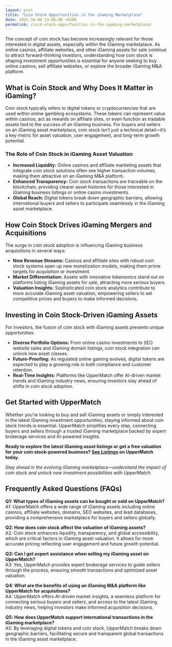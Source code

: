 ```yaml
---
layout: post
title: "Coin Stock Opportunities in the iGaming Marketplace"
date: 2025-10-06 13:08:08 +0200
permalink: /coin-stock-opportunities-in-the-igaming-marketplace/
---
```

The concept of coin stock has become increasingly relevant for those interested in digital assets, especially within the iGaming marketplace. As online casinos, affiliate websites, and other iGaming assets for sale continue to attract forward-thinking investors, understanding how coin stock is shaping investment opportunities is essential for anyone seeking to buy online casinos, sell affiliate websites, or explore the broader iGaming M&A platform.

## What is Coin Stock and Why Does It Matter in iGaming?

Coin stock typically refers to digital tokens or cryptocurrencies that are used within online gambling ecosystems. These tokens can represent value within casinos, act as rewards on affiliate sites, or even function as tradable assets tied to the success of an iGaming business. For buyers and sellers on an iGaming asset marketplace, coin stock isn’t just a technical detail—it’s a key metric for asset valuation, user engagement, and long-term growth potential.

### The Role of Coin Stock in iGaming Asset Valuation

- **Increased Liquidity:** Online casinos and affiliate marketing assets that integrate coin stock solutions often see higher transaction volumes, making them attractive on an iGaming M&A platform.
- **Enhanced Transparency:** Coin stock transactions are traceable on the blockchain, providing clearer asset histories for those interested in iGaming business listings or online casino investments.
- **Global Reach:** Digital tokens break down geographic barriers, allowing international buyers and sellers to participate seamlessly in the iGaming asset marketplace.

## How Coin Stock Drives iGaming Mergers and Acquisitions

The surge in coin stock adoption is influencing iGaming business acquisitions in several ways:

- **New Revenue Streams:** Casinos and affiliate sites with robust coin stock systems open up new monetization models, making them prime targets for acquisition or investment.
- **Market Differentiation:** Assets with innovative tokenomics stand out on platforms listing iGaming assets for sale, attracting more serious buyers.
- **Valuation Insights:** Sophisticated coin stock analytics contribute to more accurate iGaming asset valuation, empowering sellers to set competitive prices and buyers to make informed decisions.

## Investing in Coin Stock-Driven iGaming Assets

For investors, the fusion of coin stock with iGaming assets presents unique opportunities:

- **Diverse Portfolio Options:** From online casino investments to SEO website sales and iGaming domain listings, coin stock integration can unlock new asset classes.
- **Future-Proofing:** As regulated online gaming evolves, digital tokens are expected to play a growing role in both compliance and customer retention.
- **Real-Time Insights:** Platforms like UpperMatch offer AI-driven market trends and iGaming industry news, ensuring investors stay ahead of shifts in coin stock adoption.

## Get Started with UpperMatch

Whether you’re looking to buy and sell iGaming assets or simply interested in the latest iGaming investment opportunities, staying informed about coin stock trends is essential. UpperMatch simplifies every step, connecting buyers and sellers through a trusted iGaming marketplace backed by expert brokerage services and AI-powered insights.

**Ready to explore the latest iGaming asset listings or get a free valuation for your coin stock-powered business? [See Listings](https://www.uppermatch.com) on UpperMatch today.**

*Stay ahead in the evolving iGaming marketplace—understand the impact of coin stock and unlock new investment possibilities with UpperMatch.*

## Frequently Asked Questions (FAQs)

**Q1: What types of iGaming assets can be bought or sold on UpperMatch?**  
A1: UpperMatch offers a wide range of iGaming assets including online casinos, affiliate websites, domains, SEO websites, and lead databases, providing a comprehensive marketplace for buyers and sellers globally.

**Q2: How does coin stock affect the valuation of iGaming assets?**  
A2: Coin stock enhances liquidity, transparency, and global accessibility, which are critical factors in iGaming asset valuation. It allows for more accurate pricing reflecting user engagement and future growth potential.

**Q3: Can I get expert assistance when selling my iGaming asset on UpperMatch?**  
A3: Yes, UpperMatch provides expert brokerage services to guide sellers through the process, ensuring smooth transactions and optimized asset valuation.

**Q4: What are the benefits of using an iGaming M&A platform like UpperMatch for acquisitions?**  
A4: UpperMatch offers AI-driven market insights, a seamless platform for connecting serious buyers and sellers, and access to the latest iGaming industry news, helping investors make informed acquisition decisions.

**Q5: How does UpperMatch support international transactions in the iGaming marketplace?**  
A5: By leveraging digital tokens and coin stock, UpperMatch breaks down geographic barriers, facilitating secure and transparent global transactions in the iGaming asset marketplace.

<script type="application/ld+json">
{
  "@context": "https://schema.org",
  "@type": "BlogPosting",
  "headline": "Coin Stock Opportunities in the iGaming Marketplace",
  "description": "Explore how coin stock is shaping investment opportunities in the iGaming marketplace, including online casinos, affiliate websites, and iGaming assets for sale. Learn about the impact on asset valuation, mergers and acquisitions, and digital token integration.",
  "author": {
    "@type": "Person",
    "name": "UpperMatch"
  },
  "publisher": {
    "@type": "Organization",
    "name": "UpperMatch",
    "logo": {
      "@type": "ImageObject",
      "url": "https://www.uppermatch.com/logo.png"
    }
  },
  "datePublished": "2024-06-01",
  "mainEntityOfPage": {
    "@type": "WebPage",
    "@id": "https://www.uppermatch.com/blog/coin-stock-opportunities"
  },
  "articleBody": "The concept of coin stock has become increasingly relevant for those interested in digital assets, especially within the iGaming marketplace. As online casinos, affiliate websites, and other iGaming assets for sale continue to attract forward-thinking investors, understanding how coin stock is shaping investment opportunities is essential for anyone seeking to buy online casinos, sell affiliate websites, or explore the broader iGaming M&A platform. Coin stock typically refers to digital tokens or cryptocurrencies that are used within online gambling ecosystems. These tokens can represent value within casinos, act as rewards on affiliate sites, or even function as tradable assets tied to the success of an iGaming business. For buyers and sellers on an iGaming asset marketplace, coin stock isn’t just a technical detail—it’s a key metric for asset valuation, user engagement, and long-term growth potential. Increased Liquidity: Online casinos and affiliate marketing assets that integrate coin stock solutions often see higher transaction volumes, making them attractive on an iGaming M&A platform. Enhanced Transparency: Coin stock transactions are traceable on the blockchain, providing clearer asset histories for those interested in iGaming business listings or online casino investments. Global Reach: Digital tokens break down geographic barriers, allowing international buyers and sellers to participate seamlessly in the iGaming asset marketplace. The surge in coin stock adoption is influencing iGaming business acquisitions in several ways: New Revenue Streams: Casinos and affiliate sites with robust coin stock systems open up new monetization models, making them prime targets for acquisition or investment. Market Differentiation: Assets with innovative tokenomics stand out on platforms listing iGaming assets for sale, attracting more serious buyers. Valuation Insights: Sophisticated coin stock analytics contribute to more accurate iGaming asset valuation, empowering sellers to set competitive prices and buyers to make informed decisions. For investors, the fusion of coin stock with iGaming assets presents unique opportunities: Diverse Portfolio Options: From online casino investments to SEO website sales and iGaming domain listings, coin stock integration can unlock new asset classes. Future-Proofing: As regulated online gaming evolves, digital tokens are expected to play a growing role in both compliance and customer retention. Real-Time Insights: Platforms like UpperMatch offer AI-driven market trends and iGaming industry news, ensuring investors stay ahead of shifts in coin stock adoption. Whether you’re looking to buy and sell iGaming assets or simply interested in the latest iGaming investment opportunities, staying informed about coin stock trends is essential. UpperMatch simplifies every step, connecting buyers and sellers through a trusted iGaming marketplace backed by expert brokerage services and AI-powered insights."
}
</script>

<script type="application/ld+json">
{
  "@context": "https://schema.org",
  "@type": "FAQPage",
  "mainEntity": [
    {
      "@type": "Question",
      "name": "What types of iGaming assets can be bought or sold on UpperMatch?",
      "acceptedAnswer": {
        "@type": "Answer",
        "text": "UpperMatch offers a wide range of iGaming assets including online casinos, affiliate websites, domains, SEO websites, and lead databases, providing a comprehensive marketplace for buyers and sellers globally."
      }
    },
    {
      "@type": "Question",
      "name": "How does coin stock affect the valuation of iGaming assets?",
      "acceptedAnswer": {
        "@type": "Answer",
        "text": "Coin stock enhances liquidity, transparency, and global accessibility, which are critical factors in iGaming asset valuation. It allows for more accurate pricing reflecting user engagement and future growth potential."
      }
    },
    {
      "@type": "Question",
      "name": "Can I get expert assistance when selling my iGaming asset on UpperMatch?",
      "acceptedAnswer": {
        "@type": "Answer",
        "text": "Yes, UpperMatch provides expert brokerage services to guide sellers through the process, ensuring smooth transactions and optimized asset valuation."
      }
    },
    {
      "@type": "Question",
      "name": "What are the benefits of using an iGaming M&A platform like UpperMatch for acquisitions?",
      "acceptedAnswer": {
        "@type": "Answer",
        "text": "UpperMatch offers AI-driven market insights, a seamless platform for connecting serious buyers and sellers, and access to the latest iGaming industry news, helping investors make informed acquisition decisions."
      }
    },
    {
      "@type": "Question",
      "name": "How does UpperMatch support international transactions in the iGaming marketplace?",
      "acceptedAnswer": {
        "@type": "Answer",
        "text": "By leveraging digital tokens and coin stock, UpperMatch breaks down geographic barriers, facilitating secure and transparent global transactions in the iGaming asset marketplace."
      }
    }
  ]
}
</script>